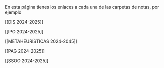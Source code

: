 En esta página tienes los enlaces a cada una de las carpetas de notas, por ejemplo

[[DIS 2024-2025]]

[[IPO 2024-2025]]

[[METAHEURÍSTICAS 2024-2045]]

[[PAG 2024-2025]]

[[SSOO 2024-2025]]


